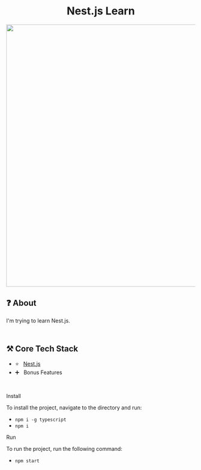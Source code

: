 <h1 align="center">
   Nest.js Learn
</h1>

<p align="center">
  <img src="https://github.com/ozkannbuyuk/nestjs-learn/assets/111967202/ed3416a9-f465-40d4-bf44-b54b96bbff7c" width="700" />
</p>

<h2>
❓ About
</h2>

I'm trying to learn Nest.js.

<h2>
<br />
⚒️ Core Tech Stack
</h2>

- ⭐️ &nbsp; [Nest.js](https://nestjs.com)
- ➕ &nbsp; Bonus Features

<br />

Install

To install the project, navigate to the directory and run:

- `npm i -g typescript`
- `npm i`

Run

To run the project, run the following command:

- `npm start`
